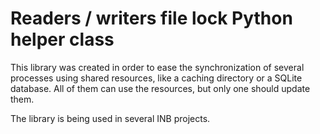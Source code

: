 # Readers / writers file lock Python helper class

This library was created in order to ease the synchronization of several processes
using shared resources, like a caching directory or a SQLite database. All of them
can use the resources, but only one should update them.

The library is being used in several INB projects.
